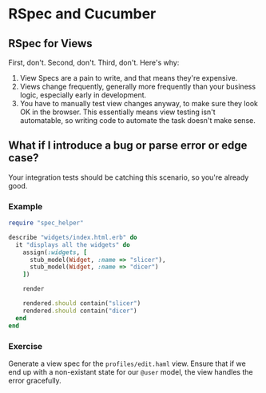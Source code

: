 # RSpec and Cucumber

## RSpec for Views

First, don't. Second, don't. Third, don't. Here's why: 

1. View Specs are a pain to write, and that means they're expensive.
2. Views change frequently, generally more frequently than your business logic, especially early in development.
3. You have to manually test view changes anyway, to make sure they look OK in the browser. This essentially means view testing isn't automatable, so writing code to automate the task doesn't make sense.

## What if I introduce a bug or parse error or edge case?

Your integration tests should be catching this scenario, so you're already good.

### Example

```ruby
require "spec_helper"

describe "widgets/index.html.erb" do
  it "displays all the widgets" do
    assign(:widgets, [
      stub_model(Widget, :name => "slicer"),
      stub_model(Widget, :name => "dicer")
    ])

    render

    rendered.should contain("slicer")
    rendered.should contain("dicer")
  end
end
```


### Exercise

Generate a view spec for the `profiles/edit.haml` view. Ensure that if we end up with a non-existant state for our `@user` model, the view handles the error gracefully.

